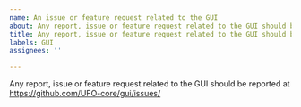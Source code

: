```yaml
---
name: An issue or feature request related to the GUI
about: Any report, issue or feature request related to the GUI should be reported at https://github.com/UFO-core/gui/issues/
title: Any report, issue or feature request related to the GUI should be reported at https://github.com/UFO-core/gui/issues/
labels: GUI
assignees: ''

---
```


Any report, issue or feature request related to the GUI should be reported at
https://github.com/UFO-core/gui/issues/
